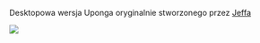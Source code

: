 Desktopowa wersja Uponga oryginalnie stworzonego przez <a href="https://github.com/jeffizmyname">Jeffa</a>

<img src="https://pbs.twimg.com/media/F4Nv88NW0AAXk_Z.jpg" />
